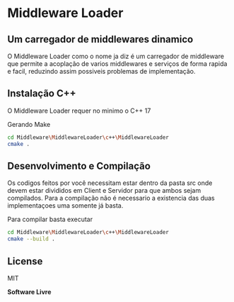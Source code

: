 # Middleware Loader
## Um carregador de middlewares dinamico

O Middleware Loader como o nome ja diz é um carregador de middleware que permite a acoplação de varios middlewares e serviços de forma rapida e facil, reduzindo assim possiveis problemas de implementação.

## Instalação C++
O Middleware Loader requer no minimo o C++ 17

Gerando Make 
```sh
cd Middleware\MiddlewareLoader\c++\MiddlewareLoader
cmake .
```

## Desenvolvimento e Compilação

Os codigos feitos por você necessitam estar dentro da pasta src onde devem estar divididos em Client e Servidor para que ambos sejam compilados.
Para a compilação não é necessario a existencia das duas implementaçoes uma somente já basta.

Para compilar basta executar
```sh
cd Middleware\MiddlewareLoader\c++\MiddlewareLoader
cmake --build .
```

## License

MIT

**Software Livre**
